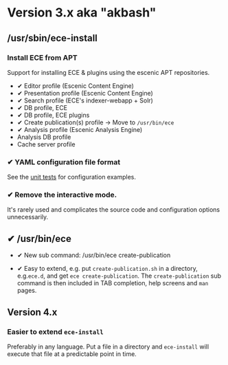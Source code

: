 
# Version 3.x aka "akbash"

## /usr/sbin/ece-install

### Install ECE from APT 
Support for installing ECE & plugins using the escenic APT
repositories.

- ✔ Editor profile (Escenic Content Engine) 
- ✔ Presentation profile (Escenic Content Engine)
- ✔ Search profile (ECE's indexer-webapp + Solr)
- ✔ DB profile, ECE
- ✔ DB profile, ECE plugins
- ✔ Create publication(s) profile → Move to `/usr/bin/ece`
- ✔ Analysis profile (Escenic Analysis Engine)
- Analysis DB profile
- Cache server profile

### ✔ YAML configuration file format

See the [unit tests](usr/local/src/unit-tests/ece-install-conf-file-reader-test.sh) for
configuration examples.

###  ✔ Remove the interactive mode. 

It's rarely used and complicates the source code and configuration
options unnecessarily.

## ✔ /usr/bin/ece

- ✔ New sub command: /usr/bin/ece create-publication

- ✔ Easy to extend, e.g. put `create-publication.sh` in a directory,
  e.g.`ece.d`, and get `ece create-publication`. The
  `create-publication` sub command is then included in TAB completion,
  help screens and `man` pages.


## Version 4.x
###  Easier to extend `ece-install`

Preferably in any language. Put a file in a directory and
`ece-install` will execute that file at a predictable point in time.

